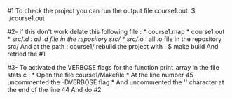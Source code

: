 #1 To check the project you can run the output file course1.out.
$ ./course1.out

#2- if this don't work delate this following file :
	* course1.map 
	* course1.out 
	* src/*.d : all .d file in the repository src/
	* src/*.o : all .o file in the repository src/
And at the path : course1/ rebuild the project with :
	$ make build
And retried the #1

#3- To activated the VERBOSE flags for the function print_array in the file stats.c : 
	* Open the file course1/Makefile
	* At the line number 45 uncommented the -DVERBOSE flag 
	* And uncommented the '\' character at the end of the line 44
And do #2  
